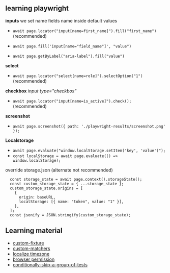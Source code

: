 ## learning playwright

**inputs**
we set name fields name inside default values

- `await page.locator("input[name=first_name]").fill("first_name")` (recommended)

- `await page.fill('input[name="field_name"]', "value")`
- `await page.getByLabel("aria-label").fill("value")`

**select**

- `await page.locator("select[name=role]").selectOption("1")` (recommended)

**checkbox**
_input type="checkbox"_

- `await page.locator("input[name=is_active]").check();` (recommended)

**screenshot**

- `await page.screenshot({ path: './playwright-results/screenshot.png' });`

**Localstorage**

- `await page.evaluate("window.localStorage.setItem('key', 'value')");`
- `const localStorage = await page.evaluate(() => window.localStorage);`

override storage.json (alternate not recommended)

```
  const storage_state = await page.context().storageState();
  const custom_storage_state = { ...storage_state };
  custom_storage_state.origins = [
    {
      origin: baseURL,
      localStorage: [{ name: "token", value: "1" }],
    },
  ];
  const jsonify = JSON.stringify(custom_storage_state);
```

## Learning material

- [custom-fixture](https://playwright.dev/docs/test-fixtures#creating-a-fixture)
- [custom-matchers](https://playwright.dev/docs/test-configuration#add-custom-matchers-using-expectextend)
- [localize timezone](https://playwright.dev/docs/emulation#locale--timezone)
- [browser permission](https://playwright.dev/docs/emulation#permissions)
- [conditionally-skip-a-group-of-tests](https://playwright.dev/docs/test-annotations#conditionally-skip-a-group-of-tests)
